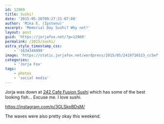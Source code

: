 ```yaml
---
id: 12969
title: Sushi!
date: '2015-05-26T09:27:31-07:00'
author: 'Mika E. (Ipstenu)'
excerpt: 'Memorial Day Sushi? Why not!'
layout: post
guid: 'https://jorjafox.net/?p=12969'
permalink: /2015/sushi/
astra_style_timestamp_css:
    - '1634344999'
image: 'https://static.jorjafox.net/wordpress/2015/05/2410716523_cc5effb5a5_b.jpg'
categories:
    - 'Jorja Fox'
tags:
    - photos
    - 'social media'
---
```


Jorja was down at <a href="http://www.fusionart.us/242cafe/242.html">242 Cafe Fusion Sushi</a> which has some of the best looking fish... Excuse me. I love sushi.

https://instagram.com/p/3GLSkpBDsM/

The waves were also pretty okay this weekend.